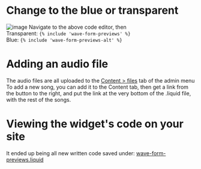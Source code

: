# Change to the blue or transparent
![image](https://github.com/mattcar265/BigZCodeSnippets/assets/98040867/a3736462-94ce-498c-a0fb-13edaae94d6b)
Navigate to the above code editor, then  
Transparent: `{% include 'wave-form-previews' %}`  
Blue: `{% include 'wave-form-previews-alt' %}`

# Adding an audio file
The audio files are all uploaded to the [Content > files](https://admin.shopify.com/store/big-z-sounds/content/files?selectedView=all) tab of the admin menu
To add a new song, you can add it to the Content tab, then get a link from the button to the right, and put the link at the very bottom of the .liquid file, with the rest of the songs.

# Viewing the widget's code on your site
It ended up being all new written code saved under: [wave-form-previews.liquid](https://admin.shopify.com/store/big-z-sounds/themes/79137013832)
